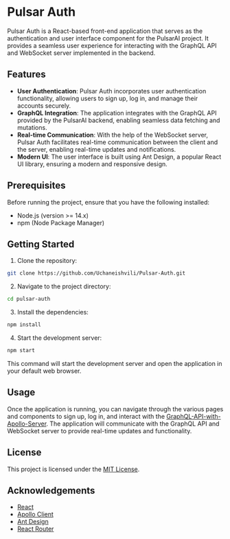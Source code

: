 # Pulsar Auth

Pulsar Auth is a React-based front-end application that serves as the authentication and user interface component for the PulsarAI project. It provides a seamless user experience for interacting with the GraphQL API and WebSocket server implemented in the backend.

## Features

- **User Authentication**: Pulsar Auth incorporates user authentication functionality, allowing users to sign up, log in, and manage their accounts securely.
- **GraphQL Integration**: The application integrates with the GraphQL API provided by the PulsarAI backend, enabling seamless data fetching and mutations.
- **Real-time Communication**: With the help of the WebSocket server, Pulsar Auth facilitates real-time communication between the client and the server, enabling real-time updates and notifications.
- **Modern UI**: The user interface is built using Ant Design, a popular React UI library, ensuring a modern and responsive design.

## Prerequisites

Before running the project, ensure that you have the following installed:

- Node.js (version >= 14.x)
- npm (Node Package Manager)

## Getting Started

1. Clone the repository:

```bash
git clone https://github.com/Uchaneishvili/Pulsar-Auth.git
```

2. Navigate to the project directory:

```bash
cd pulsar-auth
```

3. Install the dependencies:

```bash
npm install
```

4. Start the development server:

```bash
npm start
```

This command will start the development server and open the application in your default web browser.

## Usage

Once the application is running, you can navigate through the various pages and components to sign up, log in, and interact with the [GraphQL-API-with-Apollo-Server](https://github.com/Uchaneishvili/GraphQL-API-with-Apollo-Server). The application will communicate with the GraphQL API and WebSocket server to provide real-time updates and functionality.

## License

This project is licensed under the [MIT License](LICENSE).

## Acknowledgements

- [React](https://reactjs.org/)
- [Apollo Client](https://www.apollographql.com/docs/react/)
- [Ant Design](https://ant.design/)
- [React Router](https://reactrouter.com/)

